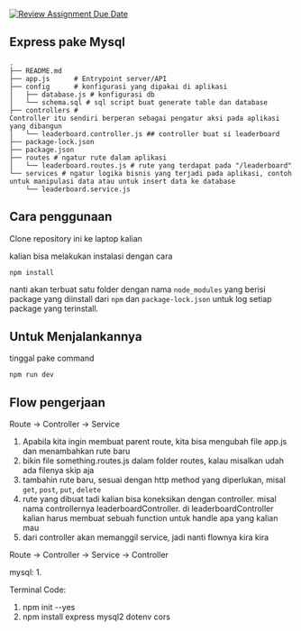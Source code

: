 [![Review Assignment Due Date](https://classroom.github.com/assets/deadline-readme-button-24ddc0f5d75046c5622901739e7c5dd533143b0c8e959d652212380cedb1ea36.svg)](https://classroom.github.com/a/yZWC7OmO)


## Express pake Mysql

```
.
├── README.md
├── app.js      # Entrypoint server/API
├── config      # konfigurasi yang dipakai di aplikasi
│   ├── database.js # konfigurasi db
│   └── schema.sql # sql script buat generate table dan database
├── controllers # 
Controller itu sendiri berperan sebagai pengatur aksi pada aplikasi yang dibangun
│   └── leaderboard.controller.js ## controller buat si leaderboard
├── package-lock.json
├── package.json
├── routes # ngatur rute dalam aplikasi
│   └── leaderboard.routes.js # rute yang terdapat pada "/leaderboard"
└── services # ngatur logika bisnis yang terjadi pada aplikasi, contoh untuk manipulasi data atau untuk insert data ke database
    └── leaderboard.service.js
```

## Cara penggunaan

Clone repository ini ke laptop kalian

kalian bisa melakukan instalasi dengan cara

```
npm install
```

nanti akan terbuat satu folder dengan nama `node_modules` yang berisi package yang diinstall dari `npm` dan `package-lock.json` untuk log setiap package yang terinstall.

## Untuk Menjalankannya

tinggal pake command

```
npm run dev
```


## Flow pengerjaan

Route -> Controller -> Service

1. Apabila kita ingin membuat parent route, kita bisa mengubah file app.js dan menambahkan rute baru
2. bikin file something.routes.js dalam folder routes, kalau misalkan udah ada filenya skip aja
3. tambahin rute baru, sesuai dengan http method yang diperlukan, misal `get`, `post`, `put`, `delete`
4. rute yang dibuat tadi kalian bisa koneksikan dengan controller. misal nama controllernya leaderboardController. di leaderboardController kalian harus membuat sebuah function untuk handle apa yang kalian mau
5. dari controller akan memanggil service, jadi nanti flownya kira kira

Route -> Controller -> Service -> Controller

mysql:
1. 

Terminal Code:
1. npm init --yes
2. npm install express mysql2 dotenv cors